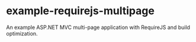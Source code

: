 example-requirejs-multipage
===========================

An example ASP.NET MVC multi-page application with RequireJS and build optimization.
